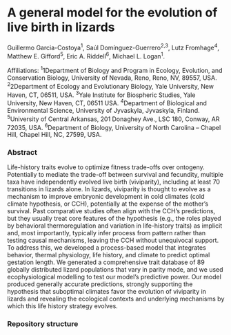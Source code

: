 # A general model for the evolution of live birth in lizards

Guillermo Garcia-Costoya<sup>1</sup>, Saúl Domínguez-Guerrero<sup>2,3</sup>, Lutz Fromhage<sup>4</sup>, Matthew E. Gifford<sup>5</sup>, Eric A. Riddell<sup>6</sup>, Michael L. Logan<sup>1</sup>.

Affiliations: <sup>1</sup>1Department of Biology and Program in Ecology, Evolution, and Conservation Biology, University of Nevada, Reno, Reno, NV, 89557, USA. <sup>2</sup>2Department of Ecology and Evolutionary Biology, Yale University, New Haven, CT, 06511, USA. <sup>3</sup>Yale Institute for Biospheric Studies, Yale University, New Haven, CT, 06511 USA. <sup>4</sup>Department of Biological and Environmental Science, University of Jyvaskyla, Jyvaskyla, Finland. <sup>5</sup>University of Central Arkansas, 201 Donaghey Ave., LSC 180, Conway, AR 72035, USA. <sup>6</sup>Department of Biology, University of North Carolina – Chapel Hill, Chapel Hill, NC, 27599, USA.

### Abstract

Life-history traits evolve to optimize fitness trade-offs over ontogeny. Potentially to mediate the trade-off between survival and fecundity, multiple taxa have independently evolved live birth (viviparity), including at least 70 transitions in lizards alone. In lizards, viviparity is thought to evolve as a mechanism to improve embryonic development in cold climates (cold climate hypothesis, or CCH), potentially at the expense of the mother’s survival. Past comparative studies often align with the CCH’s predictions, but they usually treat core features of the hypothesis (e.g., the roles played by behavioral thermoregulation and variation in life-history traits) as implicit and, most importantly, typically infer process from pattern rather than testing causal mechanisms, leaving the CCH without unequivocal support. To address this, we developed a process-based model that integrates behavior, thermal physiology, life history, and climate to predict optimal gestation length. We generated a comprehensive trait database of 89 globally distributed lizard populations that vary in parity mode, and we used ecophysiological modelling to test our model’s predictive power. Our model produced generally accurate predictions, strongly supporting the hypothesis that suboptimal climates favor the evolution of viviparity in lizards and revealing the ecological contexts and underlying mechanisms by which this life history strategy evolves. 

### Repository structure

